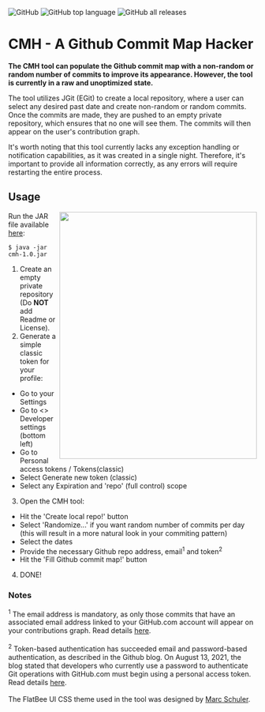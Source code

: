 ![GitHub](https://img.shields.io/github/license/endreth/cmh?color=%2330c26c&style=flat-square) ![GitHub top language](https://img.shields.io/github/languages/top/endreth/cmh?color=%2330c26c&style=flat-square) ![GitHub all releases](https://img.shields.io/github/downloads/endreth/cmh/total?color=%2330c26c&style=flat-square)
# CMH - A Github Commit Map Hacker

**The CMH tool can populate the Github commit map with a non-random or random number of commits to improve its appearance. However, the tool is currently in a raw and unoptimized state.**

The tool utilizes JGit (EGit) to create a local repository, where a user can select any desired past date and create non-random or random commits. Once the commits are made, they are pushed to an empty private repository, which ensures that no one will see them. The commits will then appear on the user's contribution graph.

It's worth noting that this tool currently lacks any exception handling or notification capabilities, as it was created in a single night. Therefore, it's important to provide all information correctly, as any errors will require restarting the entire process.

## Usage
<img align="right" width="400" height="500" src="https://user-images.githubusercontent.com/104054427/228531736-3cbaf521-e9f9-4d54-8130-faa636aa8c3e.png">

Run the JAR file available [here](https://github.com/endreth/CMH/blob/master/cmh-1.0.jar):
```
$ java -jar cmh-1.0.jar
```

1. Create an empty private repository (Do **NOT** add Readme or License).
2. Generate a simple classic token for your profile:<br>
 * Go to your Settings
 * Go to <> Developer settings (bottom left)
 * Go to Personal access tokens / Tokens(classic)
 * Select Generate new token (classic)
 * Select any Expiration and 'repo' (full control) scope
3. Open the CMH tool:
 * Hit the 'Create local repo!' button
 * Select 'Randomize...' if you want random number of commits per day <br>(this will result in a more natural look in your commiting pattern)
 * Select the dates
 * Provide the necessary Github repo address, email<sup>1</sup> and token<sup>2</sup>
 * Hit the 'Fill Github commit map!' button
4. DONE!

### Notes
<sup>1</sup> The email address is mandatory, as only those commits that have an associated email address linked to your GitHub.com account will appear on your contributions graph. Read details [here](https://docs.github.com/en/account-and-profile/setting-up-and-managing-your-github-profile/managing-contribution-settings-on-your-profile/why-are-my-contributions-not-showing-up-on-my-profile).<br><br>
<sup>2</sup> Token-based authentication has succeeded email and password-based authentication, as described in the Github blog. On August 13, 2021, the blog stated that developers who currently use a password to authenticate Git operations with GitHub.com must begin using a personal access token. Read details [here](https://github.blog/2020-12-15-token-authentication-requirements-for-git-operations/#what-you-need-to-do-today).<br><br>
The FlatBee UI CSS theme used in the tool was designed by [Marc Schuler](https://github.com/marcschuler/FlatBee).
